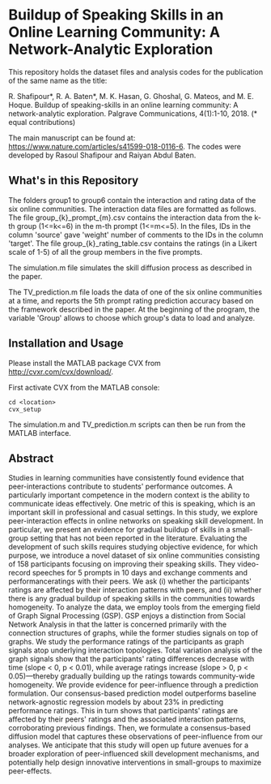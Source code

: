 # Buildup of Speaking Skills in an Online Learning Community: A Network-Analytic Exploration

This repository holds the dataset files and analysis codes for the publication of the same name as the title:

R. Shafipour*, R. A. Baten*, M. K. Hasan, G. Ghoshal, G. Mateos, and M. E. Hoque. Buildup of speaking-skills in an online learning community: A network-analytic exploration. Palgrave Communications, 4(1):1-10, 2018. (* equal contributions)

The main manuscript can be found at: https://www.nature.com/articles/s41599-018-0116-6. The codes were developed by Rasoul Shafipour and Raiyan Abdul Baten.

## What's in this Repository

The folders group1 to group6 contain the interaction and rating data of the six online communities. The interaction data files are formatted as follows. The file group_{k}\_prompt_{m}.csv contains the interaction data from the k-th group (1<=k<=6) in the m-th prompt (1<=m<=5). In the files, IDs in the column 'source' gave 'weight' number of comments to the IDs in the column 'target'. The file group_{k}\_rating_table.csv contains the ratings (in a Likert scale of 1-5) of all the group members in the five prompts.

The simulation.m file simulates the skill diffusion process as described in the paper.

The TV_prediction.m file loads the data of one of the six online communities at a time, and reports the 5th prompt rating prediction accuracy based on the framework described in the paper. At the beginning of the program, the variable 'Group' allows to choose which group's data to load and analyze.

## Installation and Usage

Please install the MATLAB package CVX from http://cvxr.com/cvx/download/.

First activate CVX from the MATLAB console:
```
cd <location>
cvx_setup
```

The simulation.m and TV_prediction.m scripts can then be run from the MATLAB interface.

## Abstract

Studies in learning communities have consistently found evidence that peer-interactions contribute to students' performance outcomes. A particularly important competence in the modern context is the ability to communicate ideas effectively. One metric of this is speaking, which is an important skill in professional and casual settings. In this study, we explore peer-interaction effects in online networks on speaking skill development. In particular, we present an evidence for gradual buildup of skills in a small-group setting that has not been reported in the literature. Evaluating the development of such skills requires studying objective evidence, for which purpose, we introduce a novel dataset of six online communities consisting of 158 participants focusing on improving their speaking skills. They video-record speeches for 5 prompts in 10 days and exchange comments and performanceratings with their peers. We ask (i) whether the participants' ratings are affected by their interaction patterns with peers, and (ii) whether there is any gradual buildup of speaking skills in the communities towards homogeneity. To analyze the data, we employ tools from the emerging field of Graph Signal Processing (GSP). GSP enjoys a distinction from Social Network Analysis in that the latter is concerned primarily with the connection structures of graphs, while the former studies signals on top of graphs. We study the performance ratings of the participants as graph signals atop underlying interaction topologies. Total variation analysis of the graph signals show that the participants' rating differences decrease with time (slope < 0, p < 0.01), while average ratings increase (slope > 0, p < 0.05)—thereby gradually building up the ratings towards community-wide homogeneity. We provide evidence for peer-influence through a prediction formulation. Our consensus-based prediction model outperforms baseline network-agnostic regression models by about 23% in predicting performance ratings. This in turn shows that participants' ratings are affected by their peers' ratings and the associated interaction patterns, corroborating previous findings. Then, we formulate a consensus-based diffusion model that captures these observations of peer-influence from our analyses. We anticipate that this study will open up future avenues for a broader exploration of peer-influenced skill development mechanisms, and potentially help design innovative interventions in small-groups to maximize peer-effects.
